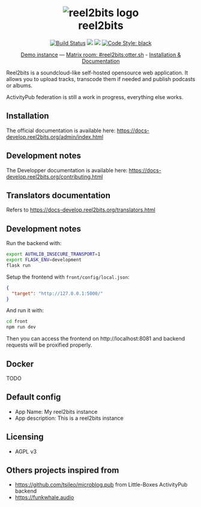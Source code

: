 <h1 align="center">
  <img src="https://raw.githubusercontent.com/reel2bits/reel2bits/master/api/assets/logo/Logo@0.5x.png" alt="reel2bits logo">
  <br />
  reel2bits
</h1>

<p align="center">
  <a href="https://circleci.com/gh/reel2bits/reel2bits"><img src="https://circleci.com/gh/reel2bits/reel2bits.svg?style=svg" alt="Build Status"/></a>
  <a href="https://raw.githubusercontent.com/reel2bits/reel2bits/master/LICENSE"><img src="https://img.shields.io/badge/license-AGPL3-green.svg"/></a>
  <img src="https://img.shields.io/badge/python-%3E%3D3.6-blue.svg"/>
  <a href="https://github.com/ambv/black"><img src="https://img.shields.io/badge/code%20style-black-000000.svg" alt="Code Style: black" /></a>
</p>

<p align="center">
  <a href="https://demo.reel2bits.org/">Demo instance</a>
  —
  <a href="https://riot.im/app/#/room/#reel2bits:otter.sh">Matrix room: #reel2bits:otter.sh</a>
  -
  <a href="https://docs-develop.reel2bits.org">Installation & Documentation</a>
</p>

Reel2bits is a soundcloud-like self-hosted opensource web application. It allows you to upload tracks, transcode them if needed and publish podcasts or albums.

ActivityPub federation is still a work in progress, everything else works.

## Installation

The official documentation is available here: https://docs-develop.reel2bits.org/admin/index.html

## Development notes

The Developper documentation is available here: https://docs-develop.reel2bits.org/contributing.html

## Translators documentation

Refers to https://docs-develop.reel2bits.org/translators.html

## Development notes

Run the backend with:

```bash
export AUTHLIB_INSECURE_TRANSPORT=1
export FLASK_ENV=development
flask run
```

Setup the frontend with `front/config/local.json`:

```json
{
  "target": "http://127.0.0.1:5000/"
}
```

And run it with:

```bash
cd front
npm run dev
```

Then you can access the frontend on http://localhost:8081 and backend requests will be proxified properly.

## Docker

TODO

## Default config
 - App Name: My reel2bits instance
 - App description: This is a reel2bits instance

## Licensing
 - AGPL v3
 
## Others projects inspired from
 - https://github.com/tsileo/microblog.pub from Little-Boxes ActivityPub backend
 - https://funkwhale.audio
